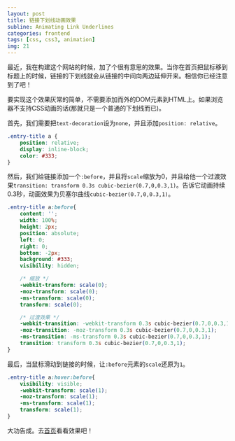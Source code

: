 ```yaml
---
layout: post
title: 链接下划线动画效果
subline: Animating Link Underlines
categories: frontend
tags: [css, css3, animation]
img: 21
---
```


最近，我在构建这个网站的时候，加了个很有意思的效果。当你在首页把鼠标移到标题上的时候，链接的下划线就会从链接的中间向两边延伸开来。相信你已经注意到了吧！

要实现这个效果灰常的简单，不需要添加而外的DOM元素到HTML上。如果浏览器不支持CSS动画的话(那就只是一个普通的下划线而已)。

首先，我们需要把`text-decoration`设为`none`，并且添加`position: relative`。

```css
.entry-title a {
	position: relative;
	display: inline-block;
	color: #333;
}
```

然后，我们给链接添加一个`:before`，并且将`scale`缩放为0，并且给他一个过渡效果`transition: transform 0.3s cubic-bezier(0.7,0,0.3,1)`。告诉它动画持续0.3秒，动画效果为贝塞尔曲线`cubic-bezier(0.7,0,0.3,1)`。

```css
.entry-title a:before{
	content: '';
	width: 100%;
	height: 2px;
	position: absolute;
	left: 0;
	right: 0;
	bottom: -2px;
	background: #333; 
	visibility: hidden;

	/* 缩放 */
	-webkit-transform: scale(0);
	-moz-transform: scale(0);
	-ms-transform: scale(0);
	transform: scale(0);

	/* 过渡效果 */
	-webkit-transition: -webkit-transform 0.3s cubic-bezier(0.7,0,0.3,1);
	-moz-transition: -moz-transform 0.3s cubic-bezier(0.7,0,0.3,1);
	-ms-transition: -ms-transform 0.3s cubic-bezier(0.7,0,0.3,1);
	transition: transform 0.3s cubic-bezier(0.7,0,0.3,1);
}
```

最后，当鼠标滑动到链接的时候，让`:before`元素的`scale`还原为`1`。

```css
.entry-title a:hover:before{
	visibility: visible;
	-webkit-transform: scale(1);
	-moz-transform: scale(1);
	-ms-transform: scale(1);
	transform: scale(1);
}
```

大功告成。去[首页](http://www.zwlme.com)看看效果吧！
